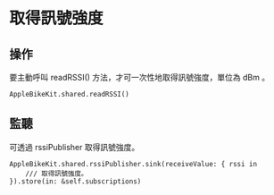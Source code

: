 # 取得訊號強度

## 操作

要主動呼叫 readRSSI() 方法，才可一次性地取得訊號強度，單位為 dBm 。

```
AppleBikeKit.shared.readRSSI()
```

## 監聽

可透過 rssiPublisher 取得訊號強度。

```
AppleBikeKit.shared.rssiPublisher.sink(receiveValue: { rssi in
    /// 取得訊號強度。
}).store(in: &self.subscriptions)
```